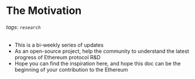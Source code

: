 # The Motivation

###### tags: `research`

- This is a bi-weekly series of updates
- As an open-source project, help the community to understand the latest progress of Ethereum protocol R&D
- Hope you can find the inspiration here, and hope this doc can be the beginning of your contribution to the Ethereum